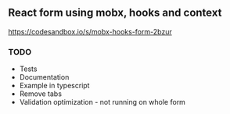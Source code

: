 ## React form using mobx, hooks and context

https://codesandbox.io/s/mobx-hooks-form-2bzur

### TODO

-   Tests
-   Documentation
-   Example in typescript
-   Remove tabs
-   Validation optimization - not running on whole form
